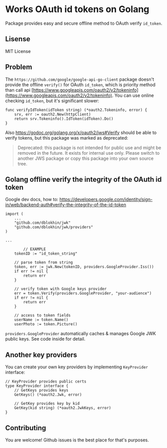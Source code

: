 # Works OAuth id tokens on Golang
Package provides easy and secure offline method to OAuth verify `id_token`.

## Lisense 
MIT License

## Problem
The `https://github.com/google/google-api-go-client` package doesn't provide the offline `verify()` for OAuth `id_token`, which is priority method than call api [https://www.googleapis.com/oauth2/v2/tokeninfo](https://www.googleapis.com/oauth2/v2/tokeninfo).
You can use online checking `id_token`, but it's significant slower:

```golang
func verifyIdToken(idToken string) (*oauth2.Tokeninfo, error) {
    srv, err := oauth2.New(httpClient)
    return srv.Tokeninfo().IdToken(idToken).Do()
}
```

Also https://godoc.org/golang.org/x/oauth2/jws#Verify should be able to verify tokens, but this package was marked as deprecated:
> Deprecated: this package is not intended for public use and might be removed in the future. It exists for internal use only. Please switch to another JWS package or copy this package into your own source tree.

## Golang offline verify the integrity of the OAuth id token
Google dev docs, how to: https://developers.google.com/identity/sign-in/web/backend-auth#verify-the-integrity-of-the-id-token

```golang
import (
	...
	"github.com/dblokhin/jwk"
	"github.com/dblokhin/jwk/providers"
)

...

        // EXAMPLE 
	tokenID := "id_token_string"

	// parse token from string
	token, err := jwk.New(tokenID, providers.GoogleProvider.Iss())
	if err != nil {
		return err
	}
	
	// verify token with Google keys provider
	err = token.Verify(providers.GoogleProvider, "your-audience")
	if err != nil {
		return err
	}
	
	// access to token fields
	userName := token.Name()
	userPhoto := token.Picture()
```

`providers.GoogleProvider` automatically caches & manages Google JWK public keys. See code inside for detail.

## Another key providers
You can create your own key providers by implementing `KeyProvider` interface:
```golang
// KeyProvider provides public certs
type KeyProvider interface {
	// GetKeys provides keys
	GetKeys() (*oauth2.Jwk, error)

	// GetKey provides key by kid
	GetKey(kid string) (*oauth2.JwkKeys, error)
}
```


## Contributing
You are welcome! Github issues is the best place for that's purposes.